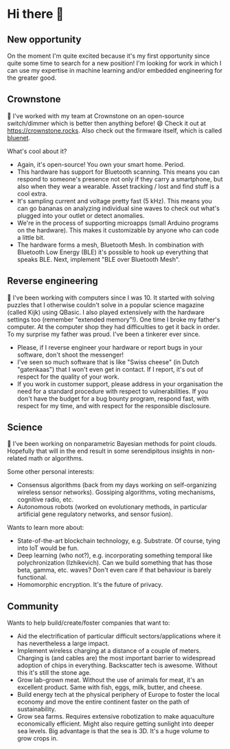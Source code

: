 # Hi there 👋

## New opportunity

On the moment I'm quite excited because it's my first opportunity since quite some time to search for a new position! I'm looking for work in which I can use my expertise in machine learning and/or embedded engineering for the greater good.

## Crownstone

👯 I've worked with my team at Crownstone on an open-source switch/dimmer which is better then anything before! 😄 Check it out at <https://crownstone.rocks>. Also check out the firmware itself, which is called [bluenet](https://github.com/crownstone/bluenet/).

What's cool about it?

* Again, it's open-source! You own your smart home. Period.
* This hardware has support for Bluetooth scanning. This means you can respond to someone's presence not only if they carry a smartphone, but also when they wear a wearable. Asset tracking / lost and find stuff is a cool extra.
* It's sampling current and voltage pretty fast (5 kHz). This means you can go bananas on analyzing individual sine waves to check out what's plugged into your outlet or detect anomalies.
* We're in the process of supporting microapps (small Arduino programs on the hardware). This makes it customizable by anyone who can code a little bit.
* The hardware forms a mesh, Bluetooth Mesh. In combination with Bluetooth Low Energy (BLE) it's possible to hook up everything that speaks BLE. Next, implement "BLE over Bluetooth Mesh".

## Reverse engineering

:ninja: I've been working with computers since I was 10. It started with solving puzzles that I otherwise couldn't solve in a popular science magazine (called Kijk) using QBasic. I also played extensively with the hardware settings too (remember "extended memory"!). One time I broke my father's computer. At the computer shop they had difficulties to get it back in order. To my surprise my father was proud. I've been a tinkerer ever since. 

* Please, if I reverse engineer your hardware or report bugs in your software, don't shoot the messenger!
* I've seen so much software that is like "Swiss cheese" (in Dutch "gatenkaas") that I won't even get in contact. If I report, it's out of respect for the quality of your work.
* If you work in customer support, please address in your organisation the need for a standard procedure with respect to vulnerabilities. If you don't have the budget for a bug bounty program, respond fast, with respect for my time, and with respect for the responsible disclosure.

## Science

🔭 I’ve been working on nonparametric Bayesian methods for point clouds. Hopefully that will in the end result in some serendipitous insights in non-related math or algorithms.

Some other personal interests:

* Consensus algorithms (back from my days working on self-organizing wireless sensor networks). Gossiping algorithms, voting mechanisms, cognitive radio, etc.
* Autonomous robots (worked on evolutionary methods, in particular artificial gene regulatory networks, and sensor fusion).

Wants to learn more about:

* State-of-the-art blockchain technology, e.g. Substrate. Of course, tying into IoT would be fun.
* Deep learning (who not?), e.g. incorporating something temporal like polychronization (Izhikevich). Can we build something that has those beta, gamma, etc. waves? Don't even care if that behaviour is barely functional. 
* Homomorphic encryption. It's the future of privacy.

## Community

Wants to help build/create/foster companies that want to:

* Aid the electrification of particular difficult sectors/applications where it has nevertheless a large impact.
* Implement wireless charging at a distance of a couple of meters. Charging is (and cables are) the most important barrier to widespread adoption of chips in everything. Backscatter tech is awesome. Without this it's still the stone age.
* Grow lab-grown meat. Without the use of animals for meat, it's an excellent product. Same with fish, eggs, milk, butter, and cheese.
* Build energy tech at the physical periphery of Europe to foster the local economy and move the entire continent faster on the path of sustainability.
* Grow sea farms. Requires extensive robotization to make aquaculture economically efficient. Might also require getting sunlight into deeper sea levels. Big advantage is that the sea is 3D. It's a huge volume to grow crops in.

<!--
**mrquincle/mrquincle** is a ✨ _special_ ✨ repository because its `README.md` (this file) appears on your GitHub profile.

Here are some ideas to get you started:

- 🌱 I’m currently learning ...
- 🤔 I’m looking for help with ...
- 💬 Ask me about ...
- 📫 How to reach me: ...
- 😄 Pronouns: ...
- ⚡ Fun fact: ...
-->
